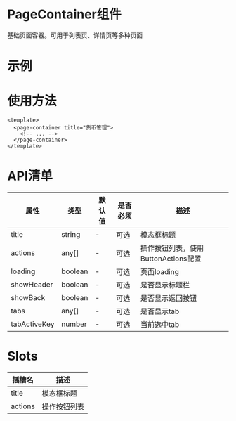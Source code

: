 # PageContainer组件
基础页面容器。可用于列表页、详情页等多种页面

# 示例
<demo src="@/components/PageContainer/demos/demo.vue" />

# 使用方法

``` vue
<template>
  <page-container title="货币管理">
    <!-- ... -->
  </page-container>
</template>
```

# API清单

| 属性         | 类型    | 默认值 | 是否必须 | 描述                                |
| ------------ | ------- | ------ | -------- | ----------------------------------- |
| title        | string  | -      | 可选     | 模态框标题                          |
| actions      | any[]   | -      | 可选     | 操作按钮列表，使用ButtonActions配置 |
| loading      | boolean | -      | 可选     | 页面loading                         |
| showHeader   | boolean | -      | 可选     | 是否显示标题栏                      |
| showBack     | boolean | -      | 可选     | 是否显示返回按钮                    |
| tabs         | any[]   | -      | 可选     | 是否显示tab                         |
| tabActiveKey | number  | -      | 可选     | 当前选中tab                         |

# Slots
| 插槽名  | 描述         |
| ------- | ------------ |
| title   | 模态框标题   |
| actions | 操作按钮列表 |
